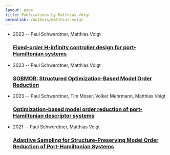 ```yaml
---
layout: page
title: Publications by Matthias Voigt
permalink: /authors/matthias-voigt
---
```


<ul class="post-list">
<li><span class='post-meta'>2023 -- Paul Schwerdtner, Matthias Voigt</span><h3><a class='post-link' href="{{ site.baseurl }}/fixed-order-h-infinity-controller-design-for-port-hamiltonian-systems">Fixed-order H-infinity controller design for port-Hamiltonian systems</a></h3></li>
<li><span class='post-meta'>2023 -- Paul Schwerdtner, Matthias Voigt</span><h3><a class='post-link' href="{{ site.baseurl }}/sobmor-structured-optimization-based-model-order-reduction">SOBMOR: Structured Optimization-Based Model Order Reduction</a></h3></li>
<li><span class='post-meta'>2023 -- Paul Schwerdtner, Tim Moser, Volker Mehrmann, Matthias Voigt</span><h3><a class='post-link' href="{{ site.baseurl }}/optimization-based-model-order-reduction-of-port-hamiltonian-descriptor-systems">Optimization-based model order reduction of port-Hamiltonian descriptor systems</a></h3></li>
<li><span class='post-meta'>2021 -- Paul Schwerdtner, Matthias Voigt</span><h3><a class='post-link' href="{{ site.baseurl }}/adaptive-sampling-for-structure-preserving-model-order-reduction-of-port-hamiltonian-systems">Adaptive Sampling for Structure-Preserving Model Order Reduction of Port-Hamiltonian Systems</a></h3></li>

</ul>
